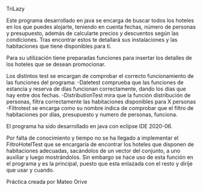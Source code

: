 TriLazy

Este programa desarrollado en java se encarga de buscar todos los hoteles en los que puedes alojarte, teniendo en cuenta fechas, número de personas y presupuesto, además de calcularte precios y descuentos según las condiciones. Tras encontrar estos te detallará sus instalaciones y las habitaciones que tiene disponibles para ti.

Para su utilización tiene preparadas funciones para insertar los detalles de los hoteles que se desean promocionar.

Los distintos test se encargan de comprobar el correcto funcionamiento de las funciones del programa:
  -Datetest comprueba que las funciones de estancia y reserva de dias funcionan correctamente, dando los dias que hay entre dos fechas.
  -DistributionTest mira que la función distribución de personas, filtra correctamente las habitaciones disponibles para X personas 
  -Filtrotest se encarga como su nombre indica de comprobar que el filtro de habitaciones por días, presupuesto y numero de personas, funciona.
  

El programa ha sido desarrollado en java con eclipse IDE 2020-06.

Por falta de conocimiento y tiempo no se ha llegado a implementar el FiltroHotelTest que se encargaría de encontrar los hoteles que disponen de habitaciones adecuadas, sacándolos de un vector del conjunto, a uno auxiliar y luego mostrándolos. Sin embargo se hace uso de esta función en el programa y es la principal, puesto que esta enlazada con el resto y dirije que usar y cuando.

Práctica creada por Mateo Orive
